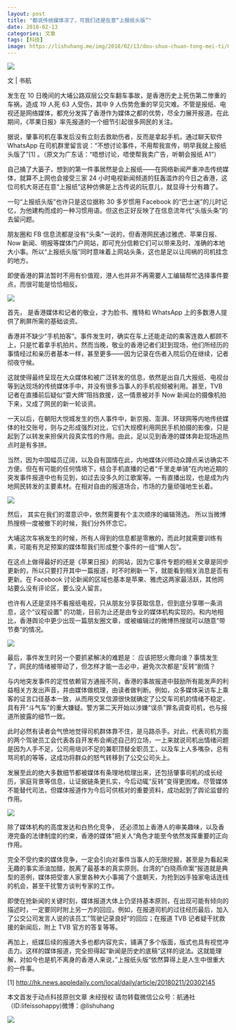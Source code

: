 ```yaml
---
layout: post
title: "都说传统媒体凉了，可我们还是在意“上报纸头版”"
date: 2018-02-13
categories: 文章
tags: [科技]
image: https://lishuhang.me/img/2018/02/13/dou-shuo-chuan-tong-mei-ti/01.png
---
```


![](https://mmbiz.qpic.cn/mmbiz_jpg/AdRKyBVLoHL9LPiayqtoseyoVZSSBuF23COwtVS2jHXoicctWrTbVful91urFOltVq8CAbeAN7pibNur8bxwtcuag/640?wx_fmt=jpeg)

文 | 书航

发生在 10 日晚间的大埔公路双层公交车翻车事故，是香港历史上死伤第二惨重的车祸，造成 19 人死 63 人受伤，其中 9 人伤势危重的罕见灾难。不管是报纸、电视还是网络媒体，都充分发挥了香港作为媒体之都的优势，尽全力展开报道。在此期间，《苹果日报》率先报道的一个细节引起很多网民的关注。

据说，肇事司机在事发后没有立刻去救助伤者，反而是拿起手机，通过聊天软件 WhatsApp 在司机群里留言说：“不想讨论事件，不用帮我宣传，明早我就上报纸头版了”[1] 。（原文为广东话：“唔想讨论，唔使帮我卖广告，听朝会报纸 A1”）

自己捅了大篓子，想到的第一件事居然是会上报纸——在网络新闻严重冲击传统媒体，就算不上网也会接受三家 24 小时电视新闻频道的狂轰滥炸的今日之香港，这位司机大哥还在意“上报纸”这种仿佛是上古传说的玩意儿，就显得十分有趣了。

一句“上报纸头版”也许只是这位据称 30 多岁惯用 Facebook 的“巴士迷”的儿时记忆，为他建构而成的一种习惯用语。但这也正好反映了在信息流年代“头版头条”的去留问题。

朋友圈和 FB 信息流都是没有“头条”一说的，但香港网民通过雅虎、苹果日报、Now 新闻、明报等媒体门户网站，即可充分信赖它们可以带来及时、准确的本地大小事。所以“上报纸头版”同时意味着上网站头条，这也是足以让闯祸的司机挂念的地方。

即使香港的算法暂时不用有价值观，港人也并非不再需要人工编辑帮忙选择事件要点，而很可能是恰恰相反。

![](https://lishuhang.me/img/2018/02/13/dou-shuo-chuan-tong-mei-ti/01.png)

首先， 是香港媒体和记者的敬业，才为脸书、推特和 WhatsApp 上的多数港人提供了刷屏所需的基础谈资。

香港并不缺少“手机拍客”。事件发生时，确实在车上还能走动的乘客连救人都顾不上，只是忙着拿手机拍片。然而当晚，敬业的香港记者们赶到现场，他们所经历的事情经过和亲历者基本一样，甚至更多——因为记录在伤者入院后仍在继续，记者彻夜守候。

这就使得最终呈现在大众媒体和被广泛转发的信息，依然是出自几大报纸、电视台等到达现场的传统媒体手中，并没有很多当事人的手机视频被利用。甚至，TVB 记者在直播前后疑似“耍大牌”阻挡救援，这一情景被对手 Now 新闻台的摄像机拍下来，又成了网民的新一轮谈资。

一天以后，在朝阳大悦城发生的伤人事件中，新京报、澎湃、环球网等内地传统媒体的社交账号，则与之形成强烈对比，它们大规模利用网民手机拍摄的影像，只是起到了以转发来担保片段真实性的作用。由此，足以见到香港的媒体奔赴现场追热点时是有多拼。

当然，因为中国幅员辽阔，以及自有国情在此，内地媒体兴师动众蹲点采访确实不方便。但在有可能的任何情境下，结合手机直播的记者“千里走单骑”在内地近期的突发事件报道中也有见到，如过去没多久的江歌案等。一有直播出现，也是成为内地网民转发的主要素材。在相对自由的报道场合，市场的力量顽强地生长着。

![](https://lishuhang.me/img/2018/02/13/dou-shuo-chuan-tong-mei-ti/02.png)

然后， 其实在我们的潜意识中，依然需要有个主次顺序的编辑筛选。 所以当微博热搜榜一度被撤下的时候，我们分外怀念它。

大埔这次车祸发生的时候，所有人得到的信息都是零散的，而此时就需要训练有素，可能有充足预案的媒体帮我们形成整个事件的一组“懒人包”。

在这点上做得最好的还是《苹果日报》的网站，因为它事件专题的相关文章是同步更新的，所以只要打开其中一篇报道，时不时刷新一下，就能看到相关消息是否有更新。在 Facebook 讨论新闻的区域也基本是苹果、雅虎这两家最活跃，其他网站要么没有评论区，要么没人留言。

也许有人还是坚持不看报纸电视，只从朋友分享获取信息，但到底分享哪一条消息，这个“议程设置” 的功能，目前为止还是由专业的媒体机构实现的。和内地相比，香港舆论中更少出现一篇朋友圈文章，或被编辑过的微博热搜就可以随意”带节奏“的情况。

![](https://lishuhang.me/img/2018/02/13/dou-shuo-chuan-tong-mei-ti/03.png)

最后，事件发生时另一个要抓紧解决的难题是： 应该把怒火撒向谁？事情发生了，网民的情绪被带动了，但怎样才能一击必中，避免次次都是“反转”剧情？

与内地突发事件的定性依赖官方通报不同，香港的事故报道中鼓励所有能发声的利益相关方发出声音，并由媒体做梳理，由读者做判断。例如，众多媒体采访车上乘客的证言口径基本一致，从而用交叉信源很快就确定了公交车司机的情绪不稳定，具有开“斗气车”的重大嫌疑。警方第二天开始以涉嫌“误杀”罪名调查司机，也与报道所披露的细节一致。

此时必然有读者会气愤地觉得司机群体靠不住，是马路杀手。对此，代表司机方面的两个驾驶员工会代表各自开发布会阐述自己的立场，一上来就说司机出情绪问题是因为人手不足，公司用培训不足的兼职顶替全职员工，以及车上人多嘴杂，总有骂司机的等等，这成功将群众的怒气转移到了公交公司头上。

发展至此的绝大多数细节都被媒体有条理地梳理出来，还包括肇事司机的成长经历，家庭背景等信息，让证据链条更扎实，今后动辄“反转”变得更困难。尽管媒体不能替代司法，但媒体报道作为今后可供核对的重要资料，成功起到了舆论监督的作用。

![](https://lishuhang.me/img/2018/02/13/dou-shuo-chuan-tong-mei-ti/04.png)

除了媒体机构的高度发达和白热化竞争， 还必须加上香港人的审美趣味，以及香港完备的法律制度的约束，香港的媒体”把关人“角色才能至今依然发挥重要的正向作用。

完全不受约束的媒体竞争，一定会引向对事件当事人的无限挖掘，甚至是为看起来无趣的事实添油加醋，脱离了最基本的真实原则。台湾的”白晓燕命案“报道就是典型的恶例，媒体把受害人家里各种大小事揭了个底朝天，为抢到凶手独家电话连线的机会，甚至干扰警方谈判专家的工作。

即使在抢新闻的关键时刻，媒体报道大体上仍坚持基本原则，在出现可能有倾向的描述时，一定要同时附上另一方的回应。例如，在报道司机的过往经历最后，加入了公交公司发言人说的该员工”驾驶记录良好“的回应；在报道 TVB 记者疑干扰救援的新闻后，附上 TVB 官方的答复等等。

再加上，纸媒后续的报道大多也都内容充实，铺满了多个版面，版式也具有视觉冲击力。这样的媒体报道，完全担得起”新闻是历史的底稿“这样的说法。这就能理解，对如今也是机不离身的香港人来说，”上报纸头版“依然算得上是人生中很重大的一件事。

[1] http://hk.news.appledaily.com/local/daily/article/20180211/20302145

本文首发于动点科技原创文章 未经授权 请勿转载微信公众号：航通社（ID:lifeissohappy)微博：@lishuhang

![](https://lishuhang.me/img/2018/02/13/dou-shuo-chuan-tong-mei-ti/05.jpg)